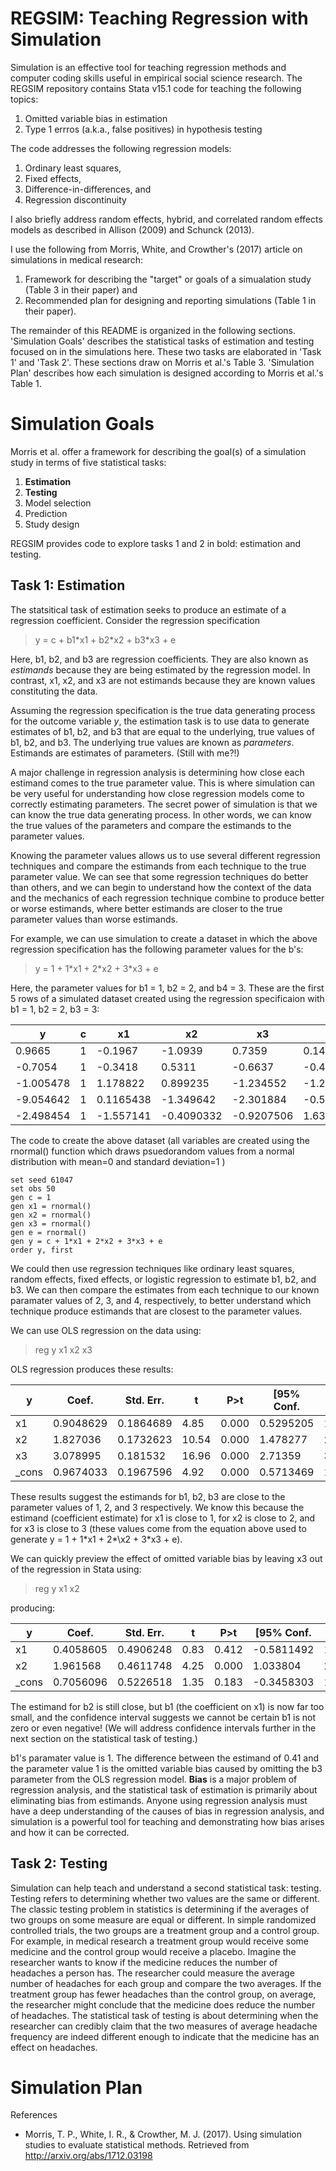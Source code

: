 # REGSIM: Teaching Regression with Simulation
Simulation is an effective tool for teaching regression methods and computer coding skills useful in empirical social science research. The REGSIM repository contains Stata v15.1 code for teaching the following topics:
1. Omitted variable bias in estimation
2. Type 1 errros (a.k.a., false positives) in hypothesis testing

The code addresses the following regression models:
1. Ordinary least squares, 
2. Fixed effects,
3. Difference-in-differences, and
4. Regression discontinuity

I also briefly address random effects, hybrid, and correlated random effects models as described in Allison (2009) and Schunck (2013).

I use the following from Morris, White, and Crowther's (2017) article on simulations in medical research:
1. Framework for describing the "target" or goals of a simualation study (Table 3 in their paper) and
2. Recommended plan for designing and reporting simulations (Table 1 in their paper).

The remainder of this README is organized in the following sections. 'Simulation Goals' describes the statistical tasks of estimation and testing focused on in the simulations here. These two tasks are elaborated in 'Task 1' and 'Task 2'. These sections draw on Morris et al.'s Table 3. 'Simulation Plan' describes how each simulation is designed according to Morris et al.'s Table 1.

# Simulation Goals
Morris et al. offer a framework for describing the goal(s) of a simulation study in terms of five statistical tasks:
1. **Estimation**
2. **Testing**
3. Model selection
4. Prediction
5. Study design

REGSIM provides code to explore tasks 1 and 2 in bold: estimation and testing.

## Task 1: Estimation
The statsitical task of estimation seeks to produce an estimate of a regression coefficient. Consider the regression specification
> y = c + b1\*x1 + b2\*x2 + b3\*x3 + e

Here, b1, b2, and b3 are regression coefficients. They are also known as *estimands* because they are being estimated by the regression model. In contrast, x1, x2, and x3 are not estimands because they are known values constituting the data.

Assuming the regression specification is the true data generating process for the outcome variable *y*, the estimation task is to use data to generate estimates of b1, b2, and b3 that are equal to the underlying, true values of b1, b2, and b3. The underlying true values are known as *parameters*. Estimands are estimates of parameters. (Still with me?!)

A major challenge in regression analysis is determining how close each estimand comes to the true parameter value. This is where simulation can be very useful for understanding how close regression models come to correctly estimating parameters. The secret power of simulation is that we can know the true data generating process. In other words, we can know the true values of the parameters and compare the estimands to the parameter values. 

Knowing the parameter values allows us to use several different regression techniques and compare the estimands from each technique to the true parameter value. We can see that some regression techniques do better than others, and we can begin to understand how the context of the data and the mechanics of each regression technique combine to produce better or worse estimands, where better estimands are closer to the true parameter values than worse estimands.

For example, we can use simulation to create a dataset in which the above regression specification has the following parameter values for the b's:
> y = 1 + 1\*x1 + 2\*x2 + 3\*x3 + e

Here, the parameter values for b1 = 1, b2 = 2, and b4 = 3. These are the first 5 rows of a simulated dataset created using the regression specificaion with b1 = 1, b2 = 2, b3 = 3:

y|c|x1|x2|x3|e
-|-|--|--|--|--
0.9665	| 1	| -0.1967	| -1.0939	| 0.7359 |	0.1433
-0.7054 |	1 |	-0.3418 |	0.5311 |	-0.6637	 | -0.4349
-1.005478|1|1.178822|0.899235|-1.234552|-1.279113
-9.054642|1|0.1165438|-1.349642|-2.301884|-0.5662479
-2.498454|1|-1.557141|-0.4090332|-0.9207506|1.639005

The code to create the above dataset (all variables are created using the rnormal() function which draws psuedorandom values from a normal distribution with mean=0 and standard deviation=1 )
```
set seed 61047
set obs 50
gen c = 1
gen x1 = rnormal()
gen x2 = rnormal()
gen x3 = rnormal()
gen e = rnormal()
gen y = c + 1*x1 + 2*x2 + 3*x3 + e
order y, first
```

We could then use regression techniques like ordinary least squares, random effects, fixed effects, or logistic regression to estimate b1, b2, and b3. We can then compare the estimates from each technique to our known paramater values of 2, 3, and 4, respectively, to better understand which technique produce estimands that are closest to the parameter values.

We can use OLS regression on the data using:
> reg y x1 x2 x3

OLS regression produces these results:

y|Coef.|Std. Err.|t|P>t|\[95% Conf.|Interval]
-|-|-|-|-|-|-
x1|0.9048629|0.1864689|4.85|0.000|0.5295205|1.280205
x2|1.827036|0.1732623|10.54|0.000|1.478277|2.175794
x3|3.078995|0.181532|16.96|0.000|2.71359|3.4444
\_cons|0.9674033|0.1967596|4.92|0.000|0.5713469|1.36346

These results suggest the estimands for b1, b2, b3 are close to the parameter values of 1, 2, and 3 respectively. We know this because the estimand (coefficient estimate) for x1 is close to 1, for x2 is close to 2, and for x3 is close to 3 (these values come from the equation above used to generate y = 1 + 1\*x1 + 2*\x2 + 3\*x3 + e).

We can quickly preview the effect of omitted variable bias by leaving x3 out of the regression in Stata using:
> reg y x1 x2

producing:

y|Coef.|Std. Err.|t|P>t|[95% Conf.|Interval]
-|-|-|-|-|-|-
x1|0.4058605|0.4906248|0.83|0.412|-0.5811492|1.39287
x2|1.961568|0.4611748|4.25|0.000|1.033804|2.889332
\_cons|0.7056096|0.5226518|1.35|0.183|-0.3458303|1.757049

The estimand for b2 is still close, but b1 (the coefficient on x1) is now far too small, and the confidence interval suggests we cannot be certain b1 is not zero or even negative! (We will address confidence intervals further in the next section on the statistical task of testing.)

b1's paramater value is 1. The difference between the estimand of 0.41 and the parameter value 1 is the omitted variable bias caused by omitting the b3 parameter from the OLS regression model. **Bias** is a major problem of regression analysis, and the statistical task of estimation is primarily about eliminating bias from estimands. Anyone using regression analysis must have a deep understanding of the causes of bias in regression analysis, and simulation is a powerful tool for teaching and demonstrating how bias arises and how it can be corrected.

## Task 2: Testing
Simulation can help teach and understand a second statistical task: testing. Testing refers to determining whether two values are the same or different. The classic testing problem in statistics is determining if the averages of two groups on some measure are equal or different. In simple randomized controlled trials, the two groups are a treatment group and a control group. For example, in medical research a treatment group would receive some medicine and the control group would receive a placebo. Imagine the researcher wants to know if the medicine reduces the number of headaches a person has. The researcher could measure the average number of headaches for each group and compare the two averages. If the treatment group has fewer headaches than the control group, on average, the researcher might conclude that the medicine does reduce the number of headaches. The statistical task of testing is about determining when the researcher can credibly claim that the two measures of average headache frequency are indeed different enough to indicate that the medicine has an effect on headaches.

# Simulation Plan




References
* Morris, T. P., White, I. R., & Crowther, M. J. (2017). Using simulation studies to evaluate statistical methods. Retrieved from http://arxiv.org/abs/1712.03198
